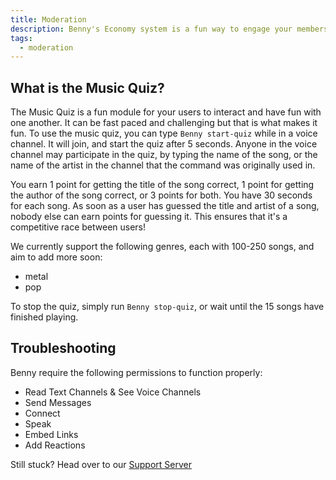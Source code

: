 ```yaml
---
title: Moderation 
description: Benny's Economy system is a fun way to engage your members with the community and compete for first place in being the richest user!
tags: 
  - moderation
---
```


## What is the Music Quiz?

The Music Quiz is a fun module for your users to interact and have fun with one another. It can be fast paced and challenging but that is what makes it fun. To use the music quiz, you can type `Benny start-quiz` while in a voice channel. It will join, and start the quiz after 5 seconds. Anyone in the voice channel may participate in the quiz, by typing the name of the song, or the name of the artist in the channel that the command was originally used in.

You earn 1 point for getting the title of the song correct, 1 point for getting the author of the song correct, or 3 points for both. You have 30 seconds for each song. As soon as a user has guessed the title and artist of a song, nobody else can earn points for guessing it. This ensures that it's a competitive race between users!

We currently support the following genres, each with 100-250 songs, and aim to add more soon:
- metal
- pop

To stop the quiz, simply run `Benny stop-quiz`, or wait until the 15 songs have finished playing.

## Troubleshooting

Benny require the following permissions to function properly:

- Read Text Channels & See Voice Channels
- Send Messages
- Connect
- Speak
- Embed Links
- Add Reactions

Still stuck? Head over to our [Support Server](https://benny.sh/support)